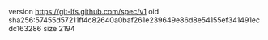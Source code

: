 version https://git-lfs.github.com/spec/v1
oid sha256:57455d57211ff4c82640a0baf261e239649e86d8e54155ef341491ecdc163286
size 2194

